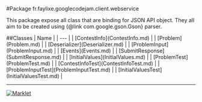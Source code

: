 #Package fr.faylixe.googlecodejam.client.webservice
<p>This package expose all class that are
 binding for JSON API object. They all aim
 to be created using {@link com.google.gson.Gson}
 parser.</p>
##Classes
| Name |
| --- |
| [ContestInfo](ContestInfo.md) |
| [Problem](Problem.md) |
| [Deserializer](Deserializer.md) |
| [ProblemInput](ProblemInput.md) |
| [Events](Events.md) |
| [SubmitResponse](SubmitResponse.md) |
| [InitialValues](InitialValues.md) |
| [ProblemTest](ProblemTest.md) |
| [ContestInfoTest](ContestInfoTest.md) |
| [ProblemInputTest](ProblemInputTest.md) |
| [InitialValuesTest](InitialValuesTest.md) |

---

[![Marklet](https://img.shields.io/badge/Generated%20by-Marklet-green.svg)](https://github.com/Faylixe/marklet)